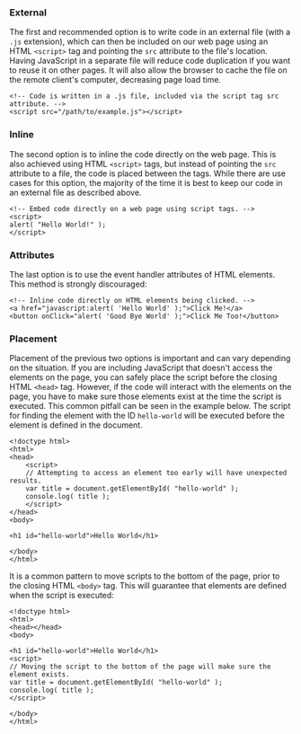 <script>{
	"title": "Running Code",
	"level": "beginner",
	"source": "http://jqfundamentals.com/legacy",
	"attribution": [ "jQuery Fundamentals" ]
}</script>

### External

The first and recommended option is to write code in an external file (with a `.js` extension), which can then be included on our web page using an HTML `<script>` tag and pointing the `src` attribute to the file's location. Having JavaScript in a separate file will reduce code duplication if you want to reuse it on other pages. It will also allow the browser to cache the file on the remote client's computer, decreasing page load time.

```
<!-- Code is written in a .js file, included via the script tag src attribute. -->
<script src="/path/to/example.js"></script>
```
### Inline

The second option is to inline the code directly on the web page. This is also achieved using HTML `<script>` tags, but instead of pointing the `src` attribute to a file, the code is placed between the tags. While there are use cases for this option, the majority of the time it is best to keep our code in an external file as described above.

```
<!-- Embed code directly on a web page using script tags. -->
<script>
alert( "Hello World!" );
</script>
```

### Attributes

The last option is to use the event handler attributes of HTML elements. This method is strongly discouraged:

```
<!-- Inline code directly on HTML elements being clicked. -->
<a href="javascript:alert( 'Hello World' );">Click Me!</a>
<button onClick="alert( 'Good Bye World' );">Click Me Too!</button>
```

### Placement

Placement of the previous two options is important and can vary depending on the situation. If you are including JavaScript that doesn't access the elements on the page, you can safely place the script before the closing HTML `<head>` tag. However, if the code will interact with the elements on the page, you have to make sure those elements exist at the time the script is executed. This common pitfall can be seen in the example below. The script for finding the element with the ID `hello-world` will be executed before the element is defined in the document.

```
<!doctype html>
<html>
<head>
	<script>
	// Attempting to access an element too early will have unexpected results.
	var title = document.getElementById( "hello-world" );
	console.log( title );
	</script>
</head>
<body>

<h1 id="hello-world">Hello World</h1>

</body>
</html>
```

It is a common pattern to move scripts to the bottom of the page, prior to the closing HTML `<body>` tag. This will guarantee that elements are defined when the script is executed:

```
<!doctype html>
<html>
<head></head>
<body>

<h1 id="hello-world">Hello World</h1>
<script>
// Moving the script to the bottom of the page will make sure the element exists.
var title = document.getElementById( "hello-world" );
console.log( title );
</script>

</body>
</html>
```
